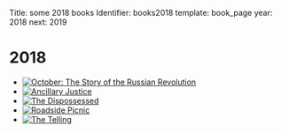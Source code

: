 Title: some 2018 books
Identifier: books2018
template: book_page
year: 2018
next: 2019

<!-- I hate this syntax so much. -->
# 2018
* [![October: The Story of the Russian Revolution]({static}/media/books2018/October:_The_Story_of_the_Russian_Revolution.jpg)](https://www.goodreads.com/book/show/31578250-october "October: The Story of the Russian Revolution")
* [![Ancillary Justice]({static}/media/books2018/Ancillary_Justice.jpg)](https://www.goodreads.com/book/show/17333324-ancillary-justice "Ancillary Justice")
* [![The Dispossessed]({static}/media/books2018/The_Dispossessed.jpg)](https://www.goodreads.com/book/show/13651.The_Dispossessed "The Dispossessed")
* [![Roadside Picnic]({static}/media/books2018/Roadside_Picnic.jpg)](https://www.goodreads.com/book/show/17158490-roadside-picnic "Roadside Picnic")
* [![The Telling]({static}/media/books2018/The_Telling.jpg)](https://www.goodreads.com/book/show/59921.The_Telling "The Telling")
